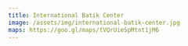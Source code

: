 ```yaml
---
title: International Batik Center
image: /assets/img/international-batik-center.jpg
maps: https://goo.gl/maps/tVQrUieSpMtnt1jM6
---
```

